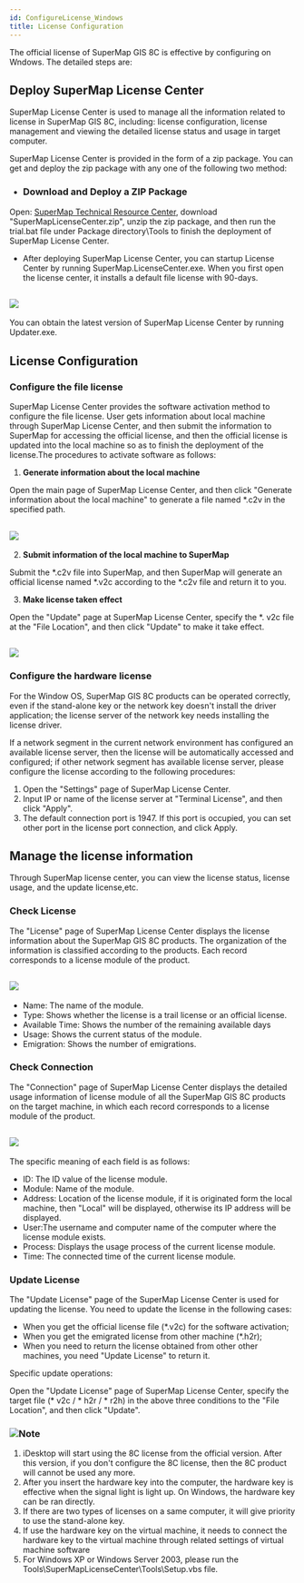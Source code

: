 ```yaml
---
id: ConfigureLicense_Windows
title: License Configuration
---
```

The official license of SuperMap GIS 8C is effective by configuring on Wndows.
The detailed steps are:

## Deploy SuperMap License Center

SuperMap License Center is used to manage all the information related to
license in SuperMap GIS 8C, including: license configuration, license
management and viewing the detailed license status and usage in target
computer.

SuperMap License Center is provided in the form of a zip package. You can get
and deploy the zip package with any one of the following two method:

  * ### Download and Deploy a ZIP Package 

Open: [SuperMap Technical Resource Center](http://www.supermap.com/en),
download "SuperMapLicenseCenter.zip", unzip the zip package, and then run the
trial.bat file under Package directory\Tools to finish the deployment of
SuperMap License Center.

  * After deploying SuperMap License Center, you can startup License Center by running SuperMap.LicenseCenter.exe. When you first open the license center, it installs a default file license with 90-days. 

![](img/LicenseCenter1.png)  
---  
  
You can obtain the latest version of SuperMap License Center by running
Updater.exe.

## License Configuration

### Configure the file license

SuperMap License Center provides the software activation method to configure
the file license. User gets information about local machine through SuperMap
License Center, and then submit the information to SuperMap for accessing the
official license, and then the official license is updated into the local
machine so as to finish the deployment of the license.The procedures to
activate software as follows:

  1. **Generate information about the local machine**

Open the main page of SuperMap License Center, and then click "Generate
information about the local machine" to generate a file named *.c2v in the
specified path.

![](img/LicenseCenter2.png)  
---  
  2. **Submit information of the local machine to SuperMap**

Submit the *.c2v file into SuperMap, and then SuperMap will generate an
official license named *.v2c according to the *.c2v file and return it to you.

  3. **Make license taken effect**

Open the "Update" page at SuperMap License Center, specify the *. v2c file at
the "File Location", and then click "Update" to make it take effect.

![](img/LicenseCenter3.png)  
---  

### Configure the hardware license

For the Window OS, SuperMap GIS 8C products can be operated correctly, even if
the stand-alone key or the network key doesn't install the driver application;
the license server of the network key needs installing the license driver.

If a network segment in the current network environment has configured an
available license server, then the license will be automatically accessed and
configured; if other network segment has available license server, please
configure the license according to the following procedures:

  1. Open the "Settings" page of SuperMap License Center. 
  2. Input IP or name of the license server at "Terminal License", and then click "Apply".
  3. The default connection port is 1947. If this port is occupied, you can set other port in the license port connection, and click Apply.

## Manage the license information

Through SuperMap license center, you can view the license status, license
usage, and the update license,etc.

### Check License

The "License" page of SuperMap License Center displays the license information
about the SuperMap GIS 8C products. The organization of the information is
classified according to the products. Each record corresponds to a license
module of the product.

![](img/LicenseCenter4.png)  
---  
  
  * Name: The name of the module.
  * Type: Shows whether the license is a trail license or an official license.
  * Available Time: Shows the number of the remaining available days
  * Usage: Shows the current status of the module.
  * Emigration: Shows the number of emigrations.

### Check Connection

The "Connection" page of SuperMap License Center displays the detailed usage
information of license module of all the SuperMap GIS 8C products on the
target machine, in which each record corresponds to a license module of the
product.

![](img/LicenseCenter5.png)  
---  
  
The specific meaning of each field is as follows:

  * ID: The ID value of the license module.
  * Module: Name of the module.
  * Address: Location of the license module, if it is originated form the local machine, then "Local" will be displayed, otherwise its IP address will be displayed.
  * User:The username and computer name of the computer where the license module exists. 
  * Process: Displays the usage process of the current license module.
  * Time: The connected time of the current license module.

### Update License

The "Update License" page of the SuperMap License Center is used for updating
the license. You need to update the license in the following cases:

  * When you get the official license file (*.v2c) for the software activation; 
  * When you get the emigrated license from other machine (*.h2r); 
  * When you need to return the license obtained from other other machines, you need "Update License" to return it. 

Specific update operations:

Open the "Update License" page of SuperMap License Center, specify the target
file (* v2c / * h2r / * r2h) in the above three conditions to the "File
Location", and then click "Update".

### ![](img/note.png)Note

  1. iDesktop will start using the 8C license from the official version. After this version, if you don't configure the 8C license, then the 8C product will cannot be used any more.
  2. After you insert the hardware key into the computer, the hardware key is effective when the signal light is light up. On Windows, the hardware key can be ran directly. 
  3. If there are two types of licenses on a same computer, it will give priority to use the stand-alone key.
  4. If use the hardware key on the virtual machine, it needs to connect the hardware key to the virtual machine through related settings of virtual machine software
  5. For Windows XP or Windows Server 2003, please run the Tools\SuperMapLicenseCenter\Tools\Setup.vbs file.

